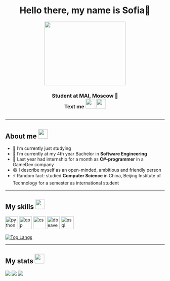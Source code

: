 
<div id="header" align="center">
  <h1> Hello there, my name is Sofia👋 </h1>
  <img src="https://media.tenor.com/KdkhCJ65m0sAAAAi/peach-goma-peach-and-goma.gif" width="256" height="200" fetchpriority="high">
  <h3> Student at MAI, Moscow 🌃 <br>
        Text me
  <a href="https://t.me/soy5of">
     <img src="https://github.com/user-attachments/assets/df7cf5c9-1727-4e6a-a9a9-cf25f97b24fd" width="30" height="30"/>
  </a>
  <a href="https://vk.com/ssoffiyka">
    <img src="https://github.com/user-attachments/assets/9a93cbed-f703-44ce-8d00-9575b28d6fd7"  width="30" height="30"/>
  </a>
     </h3>
    <img src="https://komarev.com/ghpvc/?username=soy5of&style=flat-square&color=blue" alt=""/>
</div>

---
<div>
  <h2> About me <img src="https://media.tenor.com/SEqhugzA6q8AAAAi/dinodance-d%C3%BCs.gif" width="30" height="30" fetchpriority="high"> </h2>
</div>

- 🔭 I’m currently just studying
- 🌱 I’m currently at my 4th year Bachelor in **Software Engineering**
- 👾 Last year had internship for a month as **C#-programmer** in a GameDev company
- 😄 I describe myself as an open-minded, ambitious and friendly person
- ⚡ Random fact: studied **Computer Science** in China, Beijing Institute of Technology for a semester as international student
---
<div id="skills">
  <h2> My skills <img src="https://media.tenor.com/SEqhugzA6q8AAAAi/dinodance-d%C3%BCs.gif" width="30" height="30" fetchpriority="high"> </h2>
  <img src="https://cdn.jsdelivr.net/gh/devicons/devicon@latest/icons/python/python-original.svg" width="40" height="40" alt = "python"/>
  <img src="https://cdn.jsdelivr.net/gh/devicons/devicon@latest/icons/cplusplus/cplusplus-original.svg"  width="40" height="40" alt = "cpp"/>
  <img src="https://cdn.jsdelivr.net/gh/devicons/devicon@latest/icons/csharp/csharp-original.svg" width="40" height="40" alt = "cs"/>
  <img src="https://cdn.jsdelivr.net/gh/devicons/devicon@latest/icons/dbeaver/dbeaver-original.svg" width="40" height="40" alt = "dbeaver"/>
  <img src="https://cdn.jsdelivr.net/gh/devicons/devicon@latest/icons/postgresql/postgresql-original.svg" width="40" height="40" alt = "psql"/>
</div>

[![Top Langs](https://github-readme-stats.vercel.app/api/top-langs/?username=soy5of&layout=compact&theme=dark)](https://github.com/soy5of/github-readme-stats)

---
<div id="stats">
  <h2> My stats <img src="https://media.tenor.com/SEqhugzA6q8AAAAi/dinodance-d%C3%BCs.gif" width="30" height="30" fetchpriority="high"> </h2>
</div>

![](http://github-profile-summary-cards.vercel.app/api/cards/profile-details?username=soy5of&theme=midnight_purple)
![](http://github-profile-summary-cards.vercel.app/api/cards/stats?username=soy5of&theme=midnight_purple) 
![](http://github-profile-summary-cards.vercel.app/api/cards/productive-time?username=soy5of&theme=midnight_purple&utcOffset=8)
